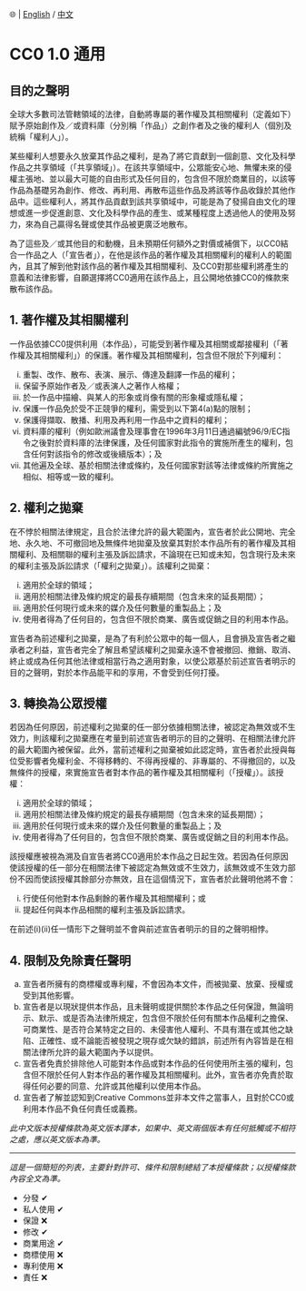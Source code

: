 🌐 | [English](./LICENSE.md) / [中文](./LICENSE-ZHHANT.md)

# CC0 1.0 通用

## 目的之聲明

全球大多數司法管轄領域的法律，自動將專屬的著作權及其相關權利（定義如下）賦予原始創作及／或資料庫（分別稱「作品」）之創作者及之後的權利人（個別及統稱「權利人」）。

某些權利人想要永久放棄其作品之權利，是為了將它貢獻到一個創意、文化及科學作品之共享領域（「共享領域」）。在該共享領域中，公眾能安心地、無懼未來的侵權主張地、並以最大可能的自由形式及任何目的，包含但不限於商業目的，以該等作品為基礎另為創作、修改、再利用、再散布這些作品及將該等作品收錄於其他作品中。這些權利人，將其作品貢獻到該共享領域中，可能是為了發揚自由文化的理想或進一步促進創意、文化及科學作品的產生、或某種程度上透過他人的使用及努力，來為自己贏得名聲或使其作品被更廣泛地散布。

為了這些及／或其他目的和動機，且未預期任何額外之對價或補償下，以CC0結合一作品之人（「宣告者」），在他是該作品的著作權及其相關權利的權利人的範圍內，且其了解到他對該作品的著作權及其相關權利、及CC0對那些權利將產生的意義和法律影響，自願選擇將CC0適用在該作品上，且公開地依據CC0的條款來散布該作品。

## 1. 著作權及其相關權利

一作品依據CC0提供利用（本作品），可能受到著作權及其相關或鄰接權利（「著作權及其相關權利」）的保護。著作權及其相關權利，包含但不限於下列權利：

<ol type="i">
  <li>重製、改作、散布、表演、展示、傳達及翻譯一作品的權利；</li>
  <li>保留予原始作者及／或表演人之著作人格權；</li>
  <li>於一作品中描繪、與某人的形象或肖像有關的形象權或隱私權；</li>
  <li>保護一作品免於受不正競爭的權利，需受到以下第4(a)點的限制；</li>
  <li>保護得擷取、散播、利用及再利用一作品中之資料的權利；</li>
  <li>資料庫的權利（例如歐洲議會及理事會在1996年3月11日通過編號96/9/EC指令之後對於資料庫的法律保護，及任何國家對此指令的實施所產生的權利，包含任何對該指令的修改或後續版本）；及
  <li>其他遍及全球、基於相關法律或條約，及任何國家對該等法律或條約所實施之相似、相等或一致的權利。</li>
</ol>

## 2. 權利之拋棄

在不悖於相關法律規定，且合於法律允許的最大範圍內，宣告者於此公開地、完全地、永久地、不可撤回地及無條件地拋棄及放棄其對於本作品所有的著作權及其相關權利、及相關聯的權利主張及訴訟請求，不論現在已知或未知，包含現行及未來的權利主張及訴訟請求（「權利之拋棄」）。該權利之拋棄：

<ol type="i">
  <li>適用於全球的領域；</li>
  <li>適用於相關法律及條約規定的最長存續期間（包含未來的延長期間）；</li>
  <li>適用於任何現行或未來的媒介及任何數量的重製品上；及</li>
  <li>使用者得為了任何目的，包含但不限於商業、廣告或促銷之目的利用本作品。</li>
</ol>

宣告者為前述權利之拋棄，是為了有利於公眾中的每一個人，且會損及宣告者之繼承者之利益，宣告者完全了解且希望該權利之拋棄永遠不會被撤回、撤銷、取消、終止或成為任何其他法律或相當行為之適用對象，以使公眾基於前述宣告者明示的目的之聲明，對於本作品能平和的享用，不會受到任何打擾。

## 3. 轉換為公眾授權

若因為任何原因，前述權利之拋棄的任一部分依據相關法律，被認定為無效或不生效力，則該權利之拋棄應在考量到前述宣告者明示的目的之聲明、在相關法律允許的最大範圍內被保留。此外，當前述權利之拋棄被如此認定時，宣告者於此授與每位受影響者免權利金、不得移轉的、不得再授權的、非專屬的、不得撤回的，以及無條件的授權，來實施宣告者對本作品的著作權及其相關權利（「授權」）。該授權：

<ol type="i">
  <li>適用於全球的領域；</li>
  <li>適用於相關法律及條約規定的最長存續期間（包含未來的延長期間）；</li>
  <li>適用於任何現行或未來的媒介及任何數量的重製品上；及</li>
  <li>使用者得為了任何目的，包含但不限於商業、廣告或促銷之目的利用本作品。</li>
</ol>

該授權應被視為溯及自宣告者將CC0適用於本作品之日起生效。若因為任何原因使該授權的任一部分在相關法律下被認定為無效或不生效力，該無效或不生效力部份不因而使該授權其餘部分亦無效，且在這個情況下，宣告者於此聲明他將不會：

<ol type="i">
  <li>行使任何他對本作品剩餘的著作權及其相關權利；或</li>
  <li>提起任何與本作品相關的權利主張及訴訟請求。</li>
</ol>

在前述(i)(ii)任一情形下之聲明並不會與前述宣告者明示的目的之聲明相悖。

## 4. 限制及免除責任聲明

<ol type="a">
  <li>宣告者所擁有的商標權或專利權，不會因為本文件，而被拋棄、放棄、授權或受到其他影響。</li>
  <li>宣告者是以現狀提供本作品，且未聲明或提供關於本作品之任何保證，無論明示、默示、或是否為法律所規定，包含但不限於任何有關本作品權利之擔保、可商業性、是否符合某特定之目的、未侵害他人權利、不具有潛在或其他之缺陷、正確性、或不論能否被發現之現存或欠缺的錯誤，前述所有內容皆是在相關法律所允許的最大範圍內予以提供。</li>
  <li>宣告者免責於排除他人可能對本作品或對本作品的任何使用所主張的權利，包含但不限於任何人對本作品的著作權及其相關權利。此外，宣告者亦免責於取得任何必要的同意、允許或其他權利以使用本作品。</li>
  <li>宣告者了解並認知到Creative Commons並非本文件之當事人，且對於CC0或利用本作品不負任何責任或義務。</li>
</ol>

*此中文版本授權條款為英文版本譯本，如果中、英文兩個版本有任何抵觸或不相符之處，應以英文版本為準。*

---

*這是一個簡短的列表，主要針對許可、條件和限制總結了本授權條款；以授權條款內容全文為準。*

- 分發 ✔
- 私人使用 ✔
- 保證 ❌
- 修改 ✔
- 商業用途 ✔
- 商標使用 ❌
- 專利使用 ❌
- 責任 ❌
